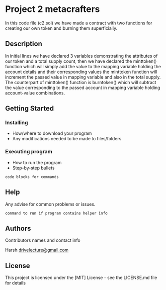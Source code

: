 # Project 2 metacrafters  

In this code file (c2.sol) we have made a contract with two functions for creating our own token and burning them superficially. 

## Description

In initial lines we have declared 3 variables demonstrating the attributes of our token and a total supply count, then we have declared the minttoken() function which will simply add the value to the mapping variable holding the account details and their corresponding values the minttoken function will increment the passed value in mapping variable and also in the total supply. The counterpart of minttoken() function is burntoken() which will subtract the value corresponding to the passed account in mapping variable holding account-value combinations. 

## Getting Started

### Installing

* How/where to download your program
* Any modifications needed to be made to files/folders

### Executing program

* How to run the program
* Step-by-step bullets
```
code blocks for commands
```

## Help

Any advise for common problems or issues.
```
command to run if program contains helper info
```

## Authors

Contributors names and contact info

Harsh drivelecture@gmail.com


## License

This project is licensed under the [MIT] License - see the LICENSE.md file for details
